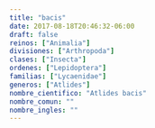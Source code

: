 ```yaml
---
title: "bacis"
date: 2017-08-18T20:46:32-06:00
draft: false
reinos: ["Animalia"]
divisiones: ["Arthropoda"]
clases: ["Insecta"]
ordenes: ["Lepidoptera"]
familias: ["Lycaenidae"]
generos: ["Atlides"]
nombre_cientifico: "Atlides bacis"
nombre_comun: ""
nombre_ingles: ""
---
```

